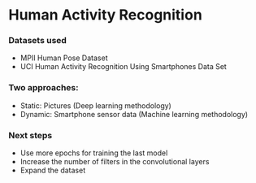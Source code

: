 # Human Activity Recognition

### Datasets used
- MPII Human Pose Dataset
- UCI Human Activity Recognition Using Smartphones Data Set

### Two approaches:
- Static: Pictures (Deep learning methodology)
- Dynamic: Smartphone sensor data (Machine learning methodology)

### Next steps
- Use more epochs for training the last model
- Increase the number of filters in the convolutional layers
- Expand the dataset
